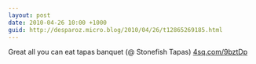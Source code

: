 ```yaml
---
layout: post
date: 2010-04-26 10:00 +1000
guid: http://desparoz.micro.blog/2010/04/26/t12865269185.html
---
```

Great all you can eat tapas banquet (@ Stonefish Tapas) [4sq.com/9bztDp](http://4sq.com/9bztDp)
